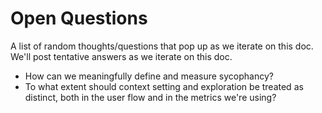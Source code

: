 # Open Questions

A list of random thoughts/questions that pop up as we iterate on this doc. We'll post tentative answers as we iterate on this doc.

- How can we meaningfully define and measure sycophancy?
- To what extent should context setting and exploration be treated as distinct, both in the user flow and in the metrics we're using?